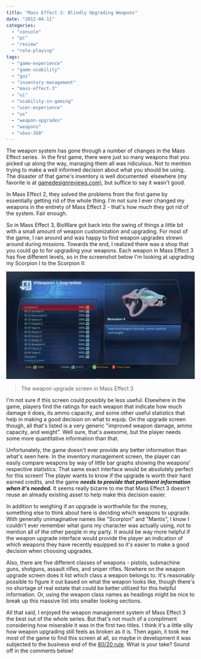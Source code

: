 ```yaml
---
title: "Mass Effect 3: Blindly Upgrading Weapons"
date: "2012-04-11"
categories: 
  - "console"
  - "pc"
  - "review"
  - "role-playing"
tags: 
  - "game-experience"
  - "game-usability"
  - "gui"
  - "inventory-management"
  - "mass-effect-3"
  - "ui"
  - "usability-in-gaming"
  - "user-experience"
  - "ux"
  - "weapon-upgrades"
  - "weapons"
  - "xbox-360"
---
```


The weapon system has gone through a number of changes in the Mass Effect series.  In the first game, there were just so many weapons that you picked up along the way, managing them all was ridiculous. Not to mention trying to make a well informed decision about what you should be using. The disaster of that game's inventory is well documented  elsewhere (my favorite is at [gamedesignreviews.com](http://gamedesignreviews.com/reviews/mass-effect-massive-interface-fail-part-ii)), but suffice to say it wasn't good.

In Mass Effect 2, they solved the problems from the first game by essentially getting rid of the whole thing. I'm not sure I ever changed my weapons in the entirety of Mass Effect 2 - that's how much they got rid of the system. Fair enough.

So in Mass Effect 3, BioWare got back into the swing of things a little bit with a small amount of weapon customization and upgrading. For most of the game, I ran around and was happy to find weapon upgrades strewn around during missions. Towards the end, I realized there was a shop that you could go to for upgrading your weapons. Each weapon in Mass Effect 3 has five different levels, so in the screenshot below I'm looking at upgrading my Scorpion I to the Scorpion II:

[![](images/120405-2108-12-1024x580.jpg "me3_upgrading_weapons")](images/120405-2108-12.jpg)
> The weapon upgrade screen in Mass Effect 3

I'm not sure if this screen could possibly be less useful. Elsewhere in the game, players find the ratings for each weapon that indicate how much damage it does, its ammo capacity, and some other useful statistics that help in making a good decision on what to equip. On the upgrade screen though, all that's listed is a very generic "improved weapon damage, ammo capacity, and weight". Well sure, that's awesome, but the player needs some more quantitative information than that.

Unfortunately, the game doesn't ever provide any better information than what's seen here. In the inventory management screen, the player can easily compare weapons by way of little bar graphs showing the weapons' respective statistics. That same exact interface would be absolutely perfect for this screen! The player wants to know if the upgrade is worth their hard earned credits, and the game _**needs to provide that pertinent information when it's needed.**_ It seems really bizarre to me that Mass Effect 3 doesn't reuse an already existing asset to help make this decision easier.

In addition to weighing if an upgrade is worthwhile for the money, something else to think about here is deciding which weapons to upgrade. With generally unimaginative names like "Scorpion" and "Mantis", I know I couldn't ever remember what guns my character was actually using, not to mention all of the other people in my party. It would be way more helpful if the weapon upgrade interface would provide the player an indication of which weapons they have recently equipped so it's easier to make a good decision when choosing upgrades.

Also, there are five different classes of weapons - pistols, submachine guns, shotguns, assault rifles, and sniper rifles. Nowhere on the weapon upgrade screen does it list which class a weapon belongs to. It's reasonably possible to figure it out based on what the weapon looks like, though there's no shortage of real estate that could be better utilized for this helpful information. Or, using the weapon class names as headings might be nice to break up this massive list into smaller looking sections.

All that said, I enjoyed the weapon management system of Mass Effect 3 the best out of the whole series. But that's not much of a compliment considering how miserable it was in the first two titles. I think it's a little silly how weapon upgrading still feels as broken as it is. Then again, it took me most of the game to find this screen at all, so maybe in development it was subjected to the business end of the [80/20 rule](http://www.usabilityfirst.com/glossary/8020-rule/). What is your take? Sound off in the comments below!
